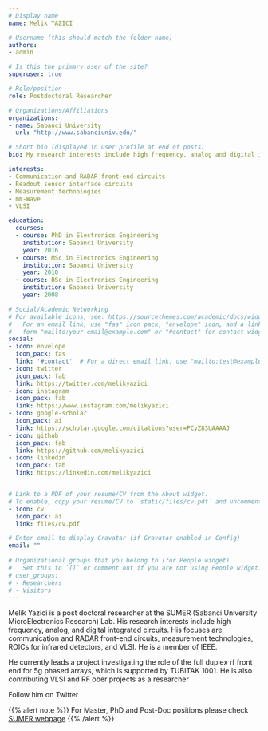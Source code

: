 ```yaml
---
# Display name
name: Melik YAZICI

# Username (this should match the folder name)
authors:
- admin

# Is this the primary user of the site?
superuser: true

# Role/position
role: Postdoctoral Researcher 

# Organizations/Affiliations
organizations:
- name: Sabanci University
  url: "http://www.sabanciuniv.edu/"

# Short bio (displayed in user profile at end of posts)
bio: My research interests include high frequency, analog and digital integrated circuits.

interests:
- Communication and RADAR front-end circuits
- Readout sensor interface circuits
- Measurement technologies
- mm-Wave
- VLSI

education:
  courses:
  - course: PhD in Electronics Engineering
    institution: Sabanci University
    year: 2016
  - course: MSc in Electronics Engineering
    institution: Sabanci University
    year: 2010
  - course: BSc in Electronics Engineering
    institution: Sabanci University
    year: 2008

# Social/Academic Networking
# For available icons, see: https://sourcethemes.com/academic/docs/widgets/#icons
#   For an email link, use "fas" icon pack, "envelope" icon, and a link in the
#   form "mailto:your-email@example.com" or "#contact" for contact widget.
social:
- icon: envelope
  icon_pack: fas
  link: '#contact'  # For a direct email link, use "mailto:test@example.org".
- icon: twitter
  icon_pack: fab
  link: https://twitter.com/melikyazici
- icon: instagram
  icon_pack: fab
  link: https://www.instagram.com/melikyazici
- icon: google-scholar
  icon_pack: ai
  link: https://scholar.google.com/citations?user=PCyZ83UAAAAJ
- icon: github
  icon_pack: fab
  link: https://github.com/melikyazici
- icon: linkedin
  icon_pack: fab
  link: https://linkedin.com/melikyazici


# Link to a PDF of your resume/CV from the About widget.
# To enable, copy your resume/CV to `static/files/cv.pdf` and uncomment the lines below.  
- icon: cv
  icon_pack: ai
  link: files/cv.pdf

# Enter email to display Gravatar (if Gravatar enabled in Config)
email: ""
  
# Organizational groups that you belong to (for People widget)
#   Set this to `[]` or comment out if you are not using People widget.  
# user_groups:
# - Researchers
# - Visitors
---
```


Melik Yazici is a post doctoral researcher at the SUMER (Sabanci University MicroElectronics Research) Lab. His research interests include high frequency, analog, and digital integrated circuits. His focuses are communication and RADAR front-end circuits, measurement technologies, ROICs for infrared detectors, and VLSI. He is a member of IEEE.

He currently leads a project investigating the role of the full duplex rf front end for 5g phased arrays, which is supported by TUBITAK 1001. He is also contributing VLSI and RF ober projects as a researcher 

Follow him on Twitter 

{{% alert note %}}
For Master, PhD and Post-Doc positions please check [SUMER webpage](http://sumer.sabanciuniv.edu) 
{{% /alert %}}

